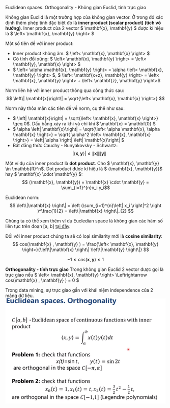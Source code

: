 Euclidean spaces. Orthogonality - Không gian Euclid, tính trực giao

Không gian Euclid là một trường hợp của không gian vector. Ở trong đó xác định thêm phép tính đặc biệt đó là **inner product (scalar product) (tích vô hướng)**. Inner product của 2 vector $ \mathbf{x}, \mathbf{y} $ được kí hiệu là $ \left< \mathbf{x}, \mathbf{y} \right> $

Một số tiên đề với inner product:
* Inner product không âm. $ \left< \mathbf{x}, \mathbf{x} \right> $
* Có tính đối xứng: $ \left< \mathbf{x}, \mathbf{y} \right> = \left< \mathbf{y}, \mathbf{x} \right> $
* $ \left< \alpha \mathbf{x}, \mathbf{y} \right> = \alpha \left< \mathbf{x}, \mathbf{y} \right> $, $ \left< \mathbf{x+z}, \mathbf{y} \right> = \left< \mathbf{x}, \mathbf{y} \right> + \left< \mathbf{z}, \mathbf{y} \right>$

Norm liên hệ với inner product thông qua công thức sau:
$$ \left\| \mathbf{x}\right\| = \sqrt{\left< \mathbf{x}, \mathbf{x} \right>} $$

Norm này thỏa mãn các tiên đề về norm, cụ thể như sau:
* $ \left\| \mathbf{x}\right\| = \sqrt{\left< \mathbf{x}, \mathbf{x} \right>} \geq 0$. Dấu bằng xảy ra khi và chỉ khi $ \mathbf{x} = \mathbf{0} $
* $ \alpha \left\| \mathbf{x}\right\| = \sqrt{\left< \alpha \mathbf{x}, \alpha \mathbf{x} \right>} = \sqrt{ \alpha^2 \left< \mathbf{x}, \mathbf{x} \right>} = \left| \alpha \right| \left\| \mathbf{x}\right\| $
* Bất đẳng thức Cauchy - Bunyakovsky - Schwartz: 
$$ \left| \left< \mathbf{x}, \mathbf{y} \right> \right| \leq \left\| \mathbf{x}\right\| \left\| \mathbf{y}\right\| $$

Một ví dụ của inner product là **dot product**. Cho $ \mathbf{x}, \mathbf{y} \in \mathbb{R}^n$. Dot product được kí hiệu là $  (\mathbf{x}, \mathbf{y})$ hay $ \mathbf{x} \cdot \mathbf{y} $:
$$ (\mathbf{x}, \mathbf{y}) =  \mathbf{x} \cdot \mathbf{y} = \sum_{i=1}^{n}x_i y_i$$

Euclidean norm:
$$ \left\|\mathbf{x} \right\| = \left (\sum_{i=1}^{n}\left| x_i \right|^2  \right )^\frac{1}{2} = \left\|\mathbf{x} \right\|_{2}  $$

Chúng ta có thể xem thêm ví dụ Eucledian space là không gian các hàm số liên tục trên đoạn [a, b] [tại đây](https://www.coursera.org/learn/mathematics-for-computer-vision/lecture/NWwaL/euclidean-spaces-orthogonality).

Đối với inner product chúng ta sẽ có loại similarity mới là **cosine similarity**:
$$ cos(\mathbf{x} , \mathbf{y} ) = \frac{\left< \mathbf{x}, \mathbf{y} \right>}{\left\|\mathbf{x} \right\| \left\|\mathbf{y} \right\|}  $$

$$ -1\leq cos(\mathbf{x} , \mathbf{y} )\leq  1 $$

**Orthogonality - tính trực giao**
Trong không gian Euclid 2 vector được gọi là trực giao nếu $ \left< \mathbf{x}, \mathbf{y} \right> \Leftrightarrow cos(\mathbf{x} , \mathbf{y} ) = 0 $

Trong data mining, sự trực giao gần với khái niệm independence của 2 mảng dữ liệu. 
![0](0.png)